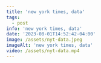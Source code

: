 ```yaml
---
title: 'new york times, data'
tags:
  - post
info: 'new york times, data'
date: '2023-08-01T14:52:42-04:00'
image: /assets/nyt-data.jpeg
imageAlt: 'new york times, data'
video: /assets/nyt-data.mp4
---
```


